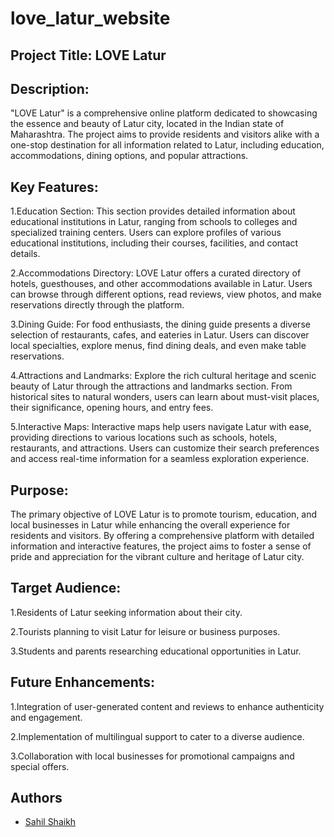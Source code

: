 # love_latur_website
## Project Title: LOVE Latur

## Description:
"LOVE Latur" is a comprehensive online platform dedicated to showcasing the essence and beauty of Latur city, located in the Indian state of Maharashtra. The project aims to provide residents and visitors alike with a one-stop destination for all information related to Latur, including education, accommodations, dining options, and popular attractions.

## Key Features:
1.Education Section: This section provides detailed information about educational institutions in Latur, ranging from schools to colleges and specialized training centers. Users can explore profiles of various educational institutions, including their courses, facilities, and contact details.

2.Accommodations Directory: LOVE Latur offers a curated directory of hotels, guesthouses, and other accommodations available in Latur. Users can browse through different options, read reviews, view photos, and make reservations directly through the platform.

3.Dining Guide: For food enthusiasts, the dining guide presents a diverse selection of restaurants, cafes, and eateries in Latur. Users can discover local specialties, explore menus, find dining deals, and even make table reservations.

4.Attractions and Landmarks: Explore the rich cultural heritage and scenic beauty of Latur through the attractions and landmarks section. From historical sites to natural wonders, users can learn about must-visit places, their significance, opening hours, and entry fees.

5.Interactive Maps: Interactive maps help users navigate Latur with ease, providing directions to various locations such as schools, hotels, restaurants, and attractions. Users can customize their search preferences and access real-time information for a seamless exploration experience.

## Purpose:
The primary objective of LOVE Latur is to promote tourism, education, and local businesses in Latur while enhancing the overall experience for residents and visitors. By offering a comprehensive platform with detailed information and interactive features, the project aims to foster a sense of pride and appreciation for the vibrant culture and heritage of Latur city.

## Target Audience:
1.Residents of Latur seeking information about their city.

2.Tourists planning to visit Latur for leisure or business purposes.

3.Students and parents researching educational opportunities in Latur.

## Future Enhancements:
1.Integration of user-generated content and reviews to enhance authenticity and engagement.

2.Implementation of multilingual support to cater to a diverse audience.

3.Collaboration with local businesses for promotional campaigns and special offers.

## Authors

* [Sahil Shaikh](https://github.com/ssshaikh2112)

